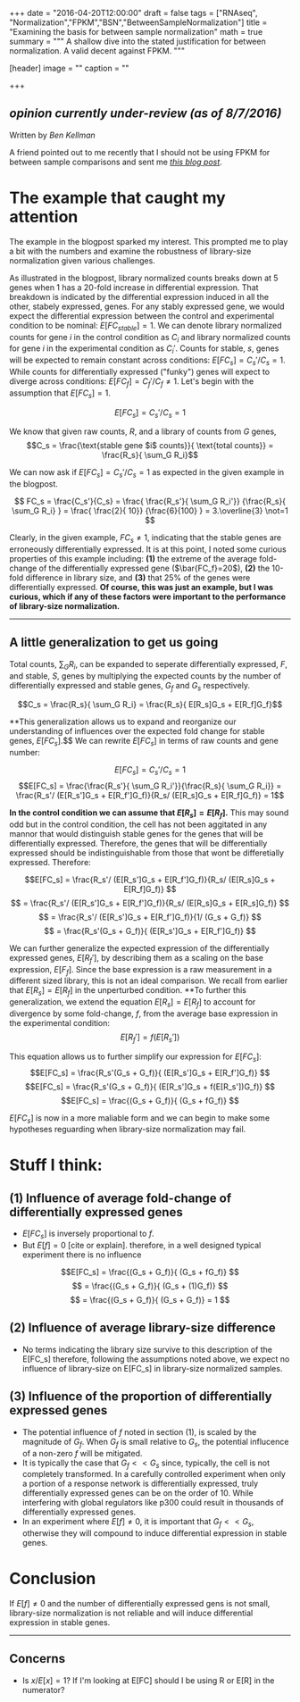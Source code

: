 +++
date = "2016-04-20T12:00:00"
draft = false
tags = ["RNAseq", "Normalization","FPKM","BSN","BetweenSampleNormalization"]
title = "Examining the basis for between sample normalization"
math = true
summary = """
A shallow dive into the stated justification for between normalization. A valid decent against FPKM. 
"""

[header]
image = ""
caption = ""

+++

## *opinion currently under-review (as of 8/7/2016)*
Written by *Ben Kellman*

A friend pointed out to me recently that I should not be using FPKM for between sample comparisons and sent me [*this blog post*](https://haroldpimentel.wordpress.com/2014/12/08/in-rna-seq-2-2-between-sample-normalization/). 

# The example that caught my attention

The example in the blogpost sparked my interest. This prompted me to play a bit with the numbers and examine the robustness of library-size normalization given various challenges.

As illustrated in the blogpost, library normalized counts breaks down at 5 genes when 1 has a 20-fold increase in differential expression. That breakdown is indicated by the differential expression induced in all the other, stabely expressed, genes. For any stably expressed gene, we would expect the differential expression between the control and experimental condition to be nominal: $E[FC_{stable}]=1$. We can denote library normalized counts for gene $i$ in the control condition as $C_i$ and library normalized counts for gene $i$ in the experimental condition as $C_i'$. Counts for stable, $s$, genes will be expected to remain constant across conditions: $E[FC_s] = C_s'/C_s = 1$. While counts for differentially expressed ("funky") genes will expect to diverge across conditions: $E[FC_f]= C_f'/C_f \not= 1$. Let's begin with the assumption that $E[FC_s] = 1$.

$$E[FC_s] =  C_s'/C_s = 1$$

We know that given raw counts, $R$, and a library of counts from $G$ genes, 
$$C_s =  \frac{\text{stable gene $i$ counts}}{ \text{total counts}} = \frac{R_s}{ \sum_G R_i}$$

We can now ask if $E[FC_s] = C_s'/C_s = 1$ as expected in the given example in the blogpost.

$$ FC_s = \frac{C_s'}{C_s} = \frac{ \frac{R_s'}{ \sum_G R_i'}} {\frac{R_s}{ \sum_G R_i} } = 
\frac{ \frac{2}{ 10}} {\frac{6}{100} } = 3.\overline{3} \not=1
 $$
 
Clearly, in the given example, $FC_s\not=1$, indicating that the stable genes are erroneously differentially expressed. It is at this point, I noted some curious properties of this example including: **(1)** the extreme of the average fold-change of the differentially expressed gene ($\bar{FC_f}=20$), **(2)** the 10-fold difference in library size, and **(3)** that 25% of the genes were differentially expressed. **Of course, this was just an example, but I was curious, which if any of these factors were important to the performance of library-size normalization.**
 
------------
## A little generalization to get us going

Total counts, $\sum_G R_i$, can be expanded to seperate differentially expressed, $F$, and stable, $S$, genes by multiplying the expected counts by the number of differentially expressed and stable genes, $G_f$ and $G_s$ respectively.

$$C_s = \frac{R_s}{ \sum_G R_i} = \frac{R_s}{ E[R_s]G_s + E[R_f]G_f}$$

**This generalization allows us to expand and reorganize our understanding of influences over the expected fold change for stable genes, $E[FC_s]$.$$ We can rewrite $E[FC_s]$ in terms of raw counts and gene number:

$$E[FC_s] = C_s'/C_s = 1$$
$$E[FC_s] = \frac{\frac{R_s'}{ \sum_G R_i'}}{\frac{R_s}{ \sum_G R_i}} = 
\frac{R_s'/ (E[R_s']G_s + E[R_f']G_f)}{R_s/ (E[R_s]G_s + E[R_f]G_f)} = 1$$

**In the control condition we can assume that $E[R_s]=E[R_f]$.** This may sound odd but in the control condition, the cell has not been aggitated in any mannor that would distinguish stable genes for the genes that will be differentially expressed. Therefore, the genes that will be differentially expressed should be indistinguishable from those that wont be differetially expressed. Therefore:

$$E[FC_s] = \frac{R_s'/ (E[R_s']G_s + E[R_f']G_f)}{R_s/ (E[R_s]G_s + E[R_f]G_f)} $$
$$ = \frac{R_s'/ (E[R_s']G_s + E[R_f']G_f)}{R_s/ (E[R_s]G_s + E[R_s]G_f)} $$
$$ = \frac{R_s'/ (E[R_s']G_s + E[R_f']G_f)}{1/ (G_s + G_f)} $$
$$ = \frac{R_s'(G_s + G_f)}{ (E[R_s']G_s + E[R_f']G_f)} $$


We can further generalize the expected expression of the differentially expressed genes, $E[R_f']$, by describing them as a scaling on the base expression, $E[F_f]$. Since the base expression is a raw measurement in a different sized library, this is not an ideal comparison. We recall from earlier that $E[R_s]=E[R_f]$ in the unperturbed condition. **To further this generalization, we extend the equation $E[R_s]=E[R_f]$ to account for divergence by some fold-change, $f$, from the average base expression in the experimental condition:
$$ E[R_f'] = f(E[R_s']) $$

This equation allows us to further simplify our expression for $E[FC_s]$:
$$E[FC_s] = \frac{R_s'(G_s + G_f)}{ (E[R_s']G_s + E[R_f']G_f)} $$
$$E[FC_s] = \frac{R_s'(G_s + G_f)}{ (E[R_s']G_s + f(E[R_s'])G_f)} $$
$$E[FC_s] = \frac{(G_s + G_f)}{ (G_s + fG_f)} $$

$E[FC_s]$ is now in a more maliable form and we can begin to make some hypotheses reguarding when library-size normalization may fail.


# Stuff I think:

## (1) Influence of average fold-change of differentially expressed genes

- $E[FC_s]$ is inversely proportional to $f$.
- But $E[f]=0$ [cite or explain]. therefore, in a well designed typical experiment there is no influence

$$E[FC_s] = \frac{(G_s + G_f)}{ (G_s + fG_f)} $$
$$ = \frac{(G_s + G_f)}{ (G_s + (1)G_f)} $$
$$ = \frac{(G_s + G_f)}{ (G_s + G_f)} = 1 $$

## (2) Influence of average library-size difference 

- No terms indicating the library size survive to this description of the E[FC_s] therefore, following the assumptions noted above, we expect no influence of library-size on E[FC_s] in library-size normalized samples.

## (3) Influence of the proportion of differentially expressed genes

- The potential influence of $f$ noted in section (1), is scaled by the magnitude of $G_f$. When $G_f$ is small relative to $G_s$, the potential influcence of a non-zero $f$ will be mitigated. 
- It is typically the case that $G_f<<G_s$ since, typically, the cell is not completely transformed. In a carefully controlled experiment when only a portion of a response network is differentially expressed, truly differentially expressed genes can be on the order of 10. While interfering with global regulators like p300 could result in thousands of differentially expressed genes.
- In an experiment where $E[f]\not=0$, it is important that $G_f<<G_s$, otherwise they will compound to induce differential expression in stable genes.

# Conclusion 

If $E[f]\not=0$ and the number of differentially expressed gens is not small, library-size normalization is not reliable and will induce differential expression in stable genes.



--------------------------------------------------

## Concerns

- Is $x/E[x] = 1$? If I'm looking at E[FC] should I be using R or E[R] in the numerator?



